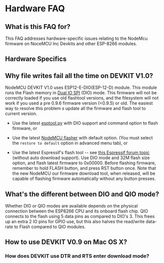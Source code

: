 # Hardware FAQ
 
## What is this FAQ for?

This FAQ addresses hardware-specific issues relating to the NodeMcu firmware on
NoceMCU Inc Devkits and other ESP-8266 modules.

## Hardware Specifics

## Why file writes fail all the time on DEVKIT V1.0?

NodeMCU DEVKIT V1.0 uses ESP12-E-DIO(ESP-12-D) module. This module runs the
Flash memory in [Dual IO SPI](#whats-the-different-between-dio-and-qio-mode)
(DIO) mode. This firmware will not be correctly loaded if you use old flashtool
versions, and the filesystem will not work if you used a pre 0.9.6 firmware
version (<0.9.5) or old. The easiest way to resolve this problem s update all
the firmware and flash tool to current version.

-   Use the latest [esptool.py](https://github.com/themadinventor/esptool) with
DIO support and command option to flash firmware, or 

-   Use the latest [NodeMCU flasher](https://github.com/NodeMCU/NodeMCU-flasher) 
with default option. (You must select the `restore to default` option in advanced
menu tab), or 

-   Use the latest Espressif's flash tool -- see [this Espressif forum
topic](http://bbs.espressif.com/viewtopic.php?f=5&t=433) (without auto download
support). Use DIO mode and 32M flash size option, and flash latest firmware to
0x00000. Before flashing firmware, remember to hold FLASH button, and press RST
button once. Note that the new NodeMCU our firmware download tool, when
released, will be capable of flashing firmware automatically without any button
presses.

## What's the different between DIO and QIO mode?
Whether DIO or QIO modes are available depends on the physical connection
between the ESP8266 CPU and its onboard flash chip. QIO connects to the flash
using 5 data pins as compared to DIO's 3. This frees up an extra 2 IO pins for
GPIO use, but this also halves the read/write data-rate to Flash compared to 
QIO modules. 

## How to use DEVKIT V0.9 on Mac OS X?
<TODO>

### How does DEVKIT use DTR and RTS enter download mode?
<TODO>
